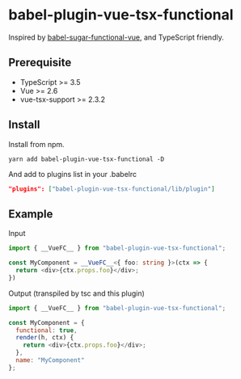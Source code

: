 # babel-plugin-vue-tsx-functional

Inspired by [babel-sugar-functional-vue](https://github.com/vuejs/jsx/tree/dev/packages/babel-sugar-functional-vue), and TypeScript friendly.

## Prerequisite

- TypeScript >= 3.5
- Vue >= 2.6
- vue-tsx-support >= 2.3.2

## Install

Install from npm.

```
yarn add babel-plugin-vue-tsx-functional -D
```

And add to plugins list in your .babelrc

```json
"plugins": ["babel-plugin-vue-tsx-functional/lib/plugin"]
```


## Example

Input

```typescript
import { __VueFC__ } from "babel-plugin-vue-tsx-functional";

const MyComponent = __VueFC__<{ foo: string }>(ctx => {
  return <div>{ctx.props.foo}</div>;
})
```

Output (transpiled by tsc and this plugin)

```javascript
import { __VueFC__ } from "babel-plugin-vue-tsx-functional";

const MyComponent = {
  functional: true,
  render(h, ctx) {
    return <div>{ctx.props.foo}</div>;
  },
  name: "MyComponent"
};
```
